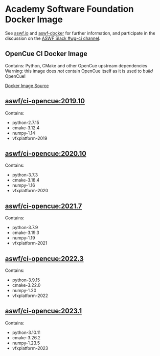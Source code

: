 <!--
Copyright (c) Contributors to the aswf-docker Project. All rights reserved.
SPDX-License-Identifier: Apache-2.0

Warning: this file is automatically generated from a template!
-->

# Academy Software Foundation Docker Image

See [aswf.io](https://aswf.io) and [aswf-docker](https://github.com/AcademySoftwareFoundation/aswf-docker)
for further information, and participate in the discussion on the
[ASWF Slack #wg-ci channel](https://academysoftwarefdn.slack.com/archives/C0169RX7MMK).

## OpenCue CI Docker Image

Contains: Python, CMake and other OpenCue upstream dependencies
Warning: this image does *not* contain OpenCue itself as it is used to *build* OpenCue!

[Docker Image Source](https://github.com/AcademySoftwareFoundation/aswf-docker/blob/master/ci-opencue/Dockerfile)

## [aswf/ci-opencue:2019.10](https://hub.docker.com/r/aswf/ci-opencue/tags?page=1&name=2019.10)

Contains:
* python-2.7.15
* cmake-3.12.4
* numpy-1.14
* vfxplatform-2019

## [aswf/ci-opencue:2020.10](https://hub.docker.com/r/aswf/ci-opencue/tags?page=1&name=2020.10)

Contains:
* python-3.7.3
* cmake-3.18.4
* numpy-1.16
* vfxplatform-2020

## [aswf/ci-opencue:2021.7](https://hub.docker.com/r/aswf/ci-opencue/tags?page=1&name=2021.7)

Contains:
* python-3.7.9
* cmake-3.19.3
* numpy-1.19
* vfxplatform-2021

## [aswf/ci-opencue:2022.3](https://hub.docker.com/r/aswf/ci-opencue/tags?page=1&name=2022.3)

Contains:
* python-3.9.15
* cmake-3.22.0
* numpy-1.20
* vfxplatform-2022

## [aswf/ci-opencue:2023.1](https://hub.docker.com/r/aswf/ci-opencue/tags?page=1&name=2023.1)

Contains:
* python-3.10.11
* cmake-3.26.2
* numpy-1.23.5
* vfxplatform-2023

